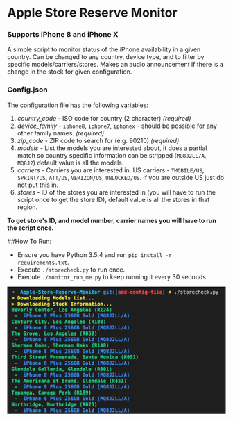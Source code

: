 # Apple Store Reserve Monitor
### Supports iPhone 8 and iPhone X

A simple script to monitor status of the iPhone availability in a given country. Can be changed to any country, device type, and to filter by specific models/carriers/stores. Makes an audio announcement if there is a change in the stock for given configuration. 

### Config.json

The configuration file has the following variables:

1. *country_code* - ISO code for country (2 character) *(required)*
2. *device_family* - `iphone8`, `iphone7`, `iphonex` - should be possible for any other family names. *(required)*
3. *zip_code* - ZIP code to search for (e.g. 90210) *(required)*
4. *models* - List the models you are interested about, it does a partial match so country specific information can be stripped (`MQ8J2LL/A`, `MQ8J2`) default value is all the models.
5. *carriers* - Carriers you are interested in. US carriers - `TMOBILE/US`, `SPRINT/US`, `ATT/US`, `VERIZON/US`, `UNLOCKED/US`. If you are outside US just do not put this in.
6. *stores* - ID of the stores you are interested in (you will have to run the script once to get the store ID), default value is all the stores in that region.

**To get store's ID, and model number, carrier names you will have to run the script once.**

##How To Run:
-  Ensure you have Python 3.5.4 and run `pip install -r requirements.txt`.
-  Execute `./storecheck.py` to run once.
-  Execute `./monitor_run_me.py` to keep running it every 30 seconds.

![image](listing.png)
